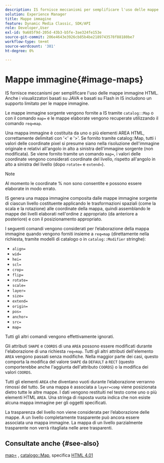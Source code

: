 ```yaml
---
description: IS fornisce meccanismi per semplificare l'uso delle mappe immagine HTML. Anche i visualizzatori basati su JAVA e basati su Flash in IS includono un supporto limitato per le mappe immagine.
solution: Experience Manager
title: Mappe immagine
feature: Dynamic Media Classic, SDK/API
role: Developer,User
exl-id: 9a685f9d-205d-43b3-b5fe-3ae324fe153e
source-git-commit: 206e4643e3926cb85b4be2189743578f88180be7
workflow-type: tm+mt
source-wordcount: '381'
ht-degree: 0%

---
```


# Mappe immagine{#image-maps}

IS fornisce meccanismi per semplificare l&#39;uso delle mappe immagine HTML. Anche i visualizzatori basati su JAVA e basati su Flash in IS includono un supporto limitato per le mappe immagine.

Le mappe immagine sorgente vengono fornite a IS tramite `catalog::Map` o con il comando `map=` e le mappe elaborate vengono recuperate utilizzando il comando `req=map`.

Una mappa immagine è costituita da uno o più elementi AREA HTML, correttamente delimitati con &#39;&lt;&#39; e &#39;>&#39;. Se fornito tramite catalog::Map, tutti i valori delle coordinate pixel si presume siano nella risoluzione dell&#39;immagine originale e relativi all&#39;angolo in alto a sinistra dell&#39;immagine sorgente (non modificata). Se viene fornito tramite un comando `map=`, i valori delle coordinate vengono considerati coordinate del livello, rispetto all&#39;angolo in alto a sinistra del livello (dopo `rotate=` e `extend=`).

>[!NOTE]
>
>Al momento le coordinate % non sono consentite e possono essere elaborate in modo errato.

IS genera una mappa immagine composita dalle mappe immagine sorgente di ciascun livello costituente applicando le trasformazioni spaziali (come la scala e la rotazione) alle coordinate della mappa, quindi assemblando le mappe dei livelli elaborati nell&#39;ordine z appropriato (da anteriore a posteriore) e con il posizionamento appropriato.

I seguenti comandi vengono considerati per l’elaborazione della mappa immagine quando vengono forniti insieme a `req=map` (direttamente nella richiesta, tramite modelli di catalogo o in `catalog::Modifier` stringhe):

* `align=`
* `wid=`
* `hei=`
* `scl=`
* `crop=`
* `flip=`
* `rotate=`
* `scale=`
* `layer=`
* `size=`
* `extend=`
* `origin=`
* `pos=`
* `anchor=`
* `src=`
* `map=`

Tutti gli altri comandi vengono effettivamente ignorati.

Gli attributi `SHAPE` e `COORDS` di una `AREA` possono essere modificati durante l&#39;elaborazione di una richiesta `req=map`. Tutti gli altri attributi dell&#39;elemento `AREA` vengono passati senza modifiche. Nella maggior parte dei casi, questo comporta la modifica del valore `SHAPE` da `DEFAULT` a `RECT` (questo comporterebbe anche l&#39;aggiunta dell&#39;attributo `COORDS`) o la modifica dei valori `COORDS`.

Tutti gli elementi `AREA` che diventano vuoti durante l’elaborazione verranno rimossi del tutto. Se una mappa è associata a `layer=comp` viene posizionata dietro tutte le altre mappe. I dati vengono restituiti nel testo come uno o più elementi HTML `AREA`. Una stringa di risposta vuota indica che non esiste alcuna mappa immagine per gli oggetti specificati.

La trasparenza del livello non viene considerata per l’elaborazione delle mappe. A un livello completamente trasparente può ancora essere associata una mappa immagine. La mappa di un livello parzialmente trasparente non verrà ritagliata nelle aree trasparenti.

## Consultate anche {#see-also}

[map=](../../../../../is-api/http-ref/image-serving-api-ref/c-http-protocol-reference/c-command-reference/r-map.md#reference-8f96545f196b4b7caa616e15c2363f06) ,  [catalogo::Map](/help/aem-is-ir-api/is-api/image-catalog/image-serving-api-ref/c-image-catalog-reference/c-image-svg-data-reference/c-image-data-reference/r-map-cat.md), specifica  [HTML 4.01](http://www.w3.org/TR/html401/)
